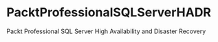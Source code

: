 # PacktProfessionalSQLServerHADR
Packt Professional SQL Server High Availability and Disaster Recovery
